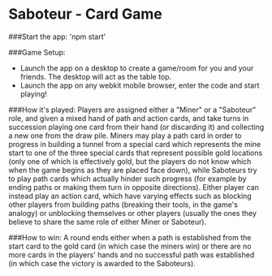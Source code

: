 Saboteur - Card Game
====================

###Start the app:
'npm start'

###Game Setup:
* Launch the app on a desktop to create a game/room for you and your friends. The desktop will act as the table top.
* Launch the app on any webkit mobile browser, enter the code and start playing!

###How it's played:
Players are assigned either a "Miner" or a "Saboteur" role, and given a mixed hand of path and action cards, and take turns in succession playing one card from their hand (or discarding it) and collecting a new one from the draw pile. Miners may play a path card in order to progress in building a tunnel from a special card which represents the mine start to one of the three special cards that represent possible gold locations (only one of which is effectively gold, but the players do not know which when the game begins as they are placed face down), while Saboteurs try to play path cards which actually hinder such progress (for example by ending paths or making them turn in opposite directions). Either player can instead play an action card, which have varying effects such as blocking other players from building paths (breaking their tools, in the game's analogy) or unblocking themselves or other players (usually the ones they believe to share the same role of either Miner or Saboteur).</p>

###How to win:
A round ends either when a path is established from the start card to the gold card (in which case the miners win) or there are no more cards in the players' hands and no successful path was established (in which case the victory is awarded to the Saboteurs).

